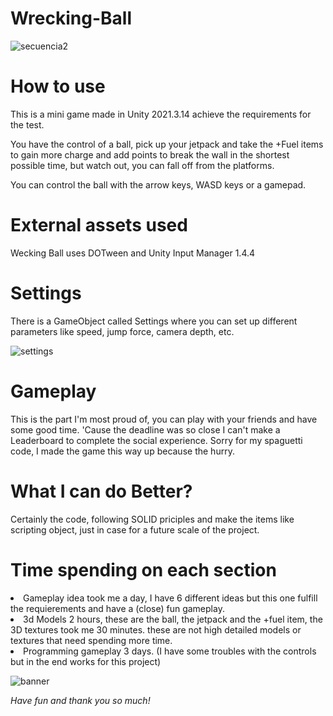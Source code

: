 # Wrecking-Ball

![secuencia2](https://user-images.githubusercontent.com/86846268/206038327-5a7ea4db-cc83-4d58-9d39-0a87d106b5bc.gif)


<p><h1> How to use </h1></p>
<p>This is a mini game made in Unity 2021.3.14 achieve the requirements for the test.</p>

<p>You have the control of a ball, pick up your jetpack and take the +Fuel items to gain more charge and add points to break the wall 
in the shortest possible time, but watch out, you can fall off from the platforms.</p>

<p>You can control the ball with the arrow keys, WASD keys or a gamepad.</p>

<p><h1> External assets used </h1></p>
<p>Wecking Ball uses DOTween and Unity Input Manager 1.4.4</p>

<p><h1> Settings </h1></p>
<p>There is a GameObject called Settings where you can set up different parameters like speed, jump force, camera depth, etc.</p>

![settings](https://user-images.githubusercontent.com/86846268/206033498-199541ff-2f09-4d67-903e-c60381a8db0d.jpg)

<p><h1> Gameplay </h1></p>
<p>This is the part I'm most proud of, you can play with your friends and have some good time. 'Cause the deadline was so close I can't make a Leaderboard to complete the social experience. Sorry for my spaguetti code, I made the game this way up because the hurry.</p>

<p><h1> What I can do Better? </h1></p>
<p>Certainly the code, following SOLID priciples and make the items like scripting object, just in case for a future scale of the project.</p>

<p><h1> Time spending on each section </h1></p>
<p><li>Gameplay idea took me a day, I have 6 different ideas but this one fulfill the requierements and have a (close) fun gameplay.</li>
<li>3d Models 2 hours, these are the ball, the jetpack and the +fuel item, the 3D textures took me 30 minutes. these are not high detailed models or textures that need spending more time.</li>
<li>Programming gameplay 3 days. (I have some troubles with the controls but in the end works for this project)</li></p>

![banner](https://user-images.githubusercontent.com/86846268/206031286-f24bbb0f-db4e-4985-b950-4bedc743ca6e.jpg)

<em> Have fun and thank you so much!<em>
